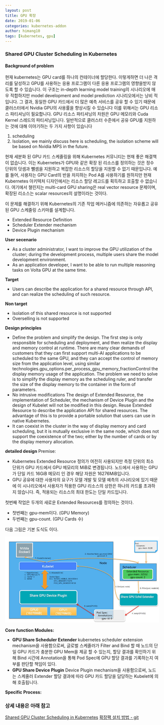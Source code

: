 ```yaml
---
layout: post
title: GPU 확장
date: 2019-01-06
categories: kubernetes-addon
author: himang10
tags: [kubernetes, gpu]
---
```



### Shared GPU Cluster Scheduling in Kubernetes

#### Background of problem
현재 kubernetes는 GPU card를 하나의 컨테이너에 할당한다. 이렇게하면 더 나은 격리를 달성하고 GPU를 사용하는 응용 프로그램이 다른 응용 프로그램의 영향을받지 않도록 할 수 있습니다.
이 구조는 in-depth learning model training의 시나리오에 매우 적합하지만 model development and model prediction 시나리오에서는 낭비 적입니다.
그 결과, 동일한 GPU 카드에서 더 많은 예측 서비스를 공유 할 수 있기 때문에 클러스터에서 Nvidia GPU의 사용률을 향상시킬 수 있습니다
이를 위해서는 GPU 리소스 파티셔닝이 필요합니다. GPU 리소스 파티셔닝의 차원은 GPU 메모리와 Cuda Kernel 스레드의 파티셔닝입니다. 
일반적으로 클러스터 수준에서 공유 GPU를 지원하는 것에 대해 이야기하는 두 가지 사항이 있습니다

1. scheduling
2. Isolation, we mainly discuss here is scheduling, the isolation scheme will be based on Nvidia MPS in the future.

현재 세분화 된 GPU 카드 스케줄링을 위해 Kubernetes 커뮤니티는 현재 좋은 해결책이 없습니다. 이는 Kubernetes가 GPU와 같은 확장 된 리소스를 정의하는 것은 정수 단위의 덧셈과 뺄셈을 지원하고 복잡한 리소스의 할당을 지원할 수 없기 때문입니다.
예를 들어, 사용자는 GPU Card의 반을 차지하는 Pod A를 사용하기를 원하지만 현재 Kubernetes 아키텍처 디자인에서는 리소스 할당 레고드를 획득하고 호출할 수 없습니다. 
여기에서 챌린지는 multi-card GPU sharing은 real vector resource 문제이며, 확장된 리소스는 scalar resources의 설명이라는 것이다. 

이 문제를 해결하기 위해 Kubernetes의 기존 작업 메커니즘에 의존하는 자유롭고 공유 된 GPU 스케줄링 스키마를 설계합니다.

* Extended Resource Definition
* Scheduler Extender mechanism
* Device Plugin mechanism

**User secenario**
* As a cluster administrator, I want to improve the GPU utilization of the cluster; during the development process, multiple users share the model development environment.
* As an application developer, I want to be able to run multiple reasoning tasks on Volta GPU at the same time.

**Target**
* Users can describe the application for a shared resource through API, and can realize the scheduling of such resource.

**Non target**
* Isolation of this shared resource is not supported
* Overselling is not supported

**Design principles**
* Define the problem and simplify the design. The first step is only responsible for scheduling and deployment, and then realize the display and memory control at runtime.
There are many clear demands of customers that they can first support multi-AI applications to be scheduled to the same GPU, and they can accept the control of memory size from the application level, using similar technologies.gpu_options.per_process_gpu_memory_fractionControl the display memory usage of the application. The problem we need to solve is to simplify the display memory as the scheduling ruler, and transfer the size of the display memory to the container in the form of parameters.
* No intrusive modifications
The design of Extended Resource, the implementation of Scheduler, the mechanism of Device Plugin and the design of Kubelet will not be modified in this design. Reuse Extended Resource to describe the application API for shared resources. The advantage of this is to provide a portable solution that users can use in native Kubernetes.
* It can coexist in the cluster in the way of display memory and card scheduling, but it is mutually exclusive in the same node, which does not support the coexistence of the two; either by the number of cards or by the display memory allocation.

**detailed design**
Premise:

* Kubernetes Extended Resource 정의가 여전히 사용되지만 측정 단위의 최소 단위가 GPU 카드에서 GPU 메모리의 MiB로 변경됩니다. 노드에서 사용하는 GPU가 단일 카드 16GiB 메모리 인 경우 해당 자원은 16276MiB입니다.
* GPU 공유에 대한 사용자의 요구가 모델 개발 및 모델 예측의 시나리오에 있기 때문에 이 시나리오에서 사용자가 적용한 GPU 리소스의 상한은 하나의 카드를 초과하지 않습니다. 즉, 적용되는 리소스의 최대 한도는 단일 카드입니다.

첫번째 작업은 두개의 새로운 Extended Resources를 정의하는 것이다. 
* 첫번째는 gpu-mem이다. (GPU Memory)
* 두번째는 gpu-count. (GPU Cards 수)

다음 그림은 기본 도식도 이다. 

<img src="/files/gpu_img1.jpg" width="700"> 

**Core function Modules:**
* **GPU Share Scheduler Extender**  kubernetes scheduler extension mechanism을 사용함으로써, 글로벌 스케줄러가 Filter and Bind 할 때 노드의 단일 GPU 카드가 충분한 GPU Mem을 제공 할 수 있는지, 할당 결과를 확인하기 위해 Bind 시간에 Annotation을 통해 Pod Spec에 GPU 할당 결과를 기록하는지 여부를 판단할 책임이 있다.
* **GPU Share Device Plugin** Device Plugin mechanism을 사용함으로써, 노드는 스케줄러 Extender 할당 결과에 따라 GPU 카드 할당을 담당하는 Kubelet에 의해 호출됩니다.

**Specific Process:**

### 상세 내용은 아래 참고


[Shared GPU Cluster Scheduling in Kubernetes](https://developpaper.com/shared-gpu-cluster-scheduling-in-kubernetes/)
[확장팩 설치 방법 - git](https://github.com/AliyunContainerService/gpushare-scheduler-extender)